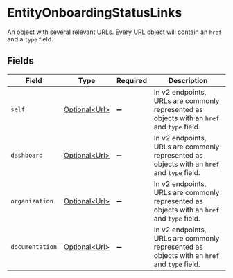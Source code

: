 # EntityOnboardingStatusLinks

An object with several relevant URLs. Every URL object will contain an `href` and a `type` field.


## Fields

| Field                                                                                      | Type                                                                                       | Required                                                                                   | Description                                                                                |
| ------------------------------------------------------------------------------------------ | ------------------------------------------------------------------------------------------ | ------------------------------------------------------------------------------------------ | ------------------------------------------------------------------------------------------ |
| `self`                                                                                     | [Optional\<Url>](../../models/components/Url.md)                                           | :heavy_minus_sign:                                                                         | In v2 endpoints, URLs are commonly represented as objects with an `href` and `type` field. |
| `dashboard`                                                                                | [Optional\<Url>](../../models/components/Url.md)                                           | :heavy_minus_sign:                                                                         | In v2 endpoints, URLs are commonly represented as objects with an `href` and `type` field. |
| `organization`                                                                             | [Optional\<Url>](../../models/components/Url.md)                                           | :heavy_minus_sign:                                                                         | In v2 endpoints, URLs are commonly represented as objects with an `href` and `type` field. |
| `documentation`                                                                            | [Optional\<Url>](../../models/components/Url.md)                                           | :heavy_minus_sign:                                                                         | In v2 endpoints, URLs are commonly represented as objects with an `href` and `type` field. |